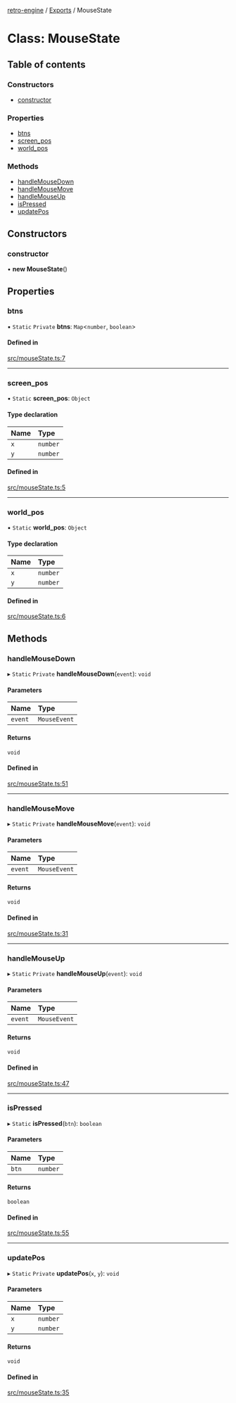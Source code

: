 [retro-engine](../README.md) / [Exports](../modules.md) / MouseState

# Class: MouseState

## Table of contents

### Constructors

- [constructor](MouseState.md#constructor)

### Properties

- [btns](MouseState.md#btns)
- [screen\_pos](MouseState.md#screen_pos)
- [world\_pos](MouseState.md#world_pos)

### Methods

- [handleMouseDown](MouseState.md#handlemousedown)
- [handleMouseMove](MouseState.md#handlemousemove)
- [handleMouseUp](MouseState.md#handlemouseup)
- [isPressed](MouseState.md#ispressed)
- [updatePos](MouseState.md#updatepos)

## Constructors

### constructor

• **new MouseState**()

## Properties

### btns

▪ `Static` `Private` **btns**: `Map`<`number`, `boolean`\>

#### Defined in

[src/mouseState.ts:7](https://github.com/SLYGM/RetroEngineTM/blob/7ef0169/engine/src/mouseState.ts#L7)

___

### screen\_pos

▪ `Static` **screen\_pos**: `Object`

#### Type declaration

| Name | Type |
| :------ | :------ |
| `x` | `number` |
| `y` | `number` |

#### Defined in

[src/mouseState.ts:5](https://github.com/SLYGM/RetroEngineTM/blob/7ef0169/engine/src/mouseState.ts#L5)

___

### world\_pos

▪ `Static` **world\_pos**: `Object`

#### Type declaration

| Name | Type |
| :------ | :------ |
| `x` | `number` |
| `y` | `number` |

#### Defined in

[src/mouseState.ts:6](https://github.com/SLYGM/RetroEngineTM/blob/7ef0169/engine/src/mouseState.ts#L6)

## Methods

### handleMouseDown

▸ `Static` `Private` **handleMouseDown**(`event`): `void`

#### Parameters

| Name | Type |
| :------ | :------ |
| `event` | `MouseEvent` |

#### Returns

`void`

#### Defined in

[src/mouseState.ts:51](https://github.com/SLYGM/RetroEngineTM/blob/7ef0169/engine/src/mouseState.ts#L51)

___

### handleMouseMove

▸ `Static` `Private` **handleMouseMove**(`event`): `void`

#### Parameters

| Name | Type |
| :------ | :------ |
| `event` | `MouseEvent` |

#### Returns

`void`

#### Defined in

[src/mouseState.ts:31](https://github.com/SLYGM/RetroEngineTM/blob/7ef0169/engine/src/mouseState.ts#L31)

___

### handleMouseUp

▸ `Static` `Private` **handleMouseUp**(`event`): `void`

#### Parameters

| Name | Type |
| :------ | :------ |
| `event` | `MouseEvent` |

#### Returns

`void`

#### Defined in

[src/mouseState.ts:47](https://github.com/SLYGM/RetroEngineTM/blob/7ef0169/engine/src/mouseState.ts#L47)

___

### isPressed

▸ `Static` **isPressed**(`btn`): `boolean`

#### Parameters

| Name | Type |
| :------ | :------ |
| `btn` | `number` |

#### Returns

`boolean`

#### Defined in

[src/mouseState.ts:55](https://github.com/SLYGM/RetroEngineTM/blob/7ef0169/engine/src/mouseState.ts#L55)

___

### updatePos

▸ `Static` `Private` **updatePos**(`x`, `y`): `void`

#### Parameters

| Name | Type |
| :------ | :------ |
| `x` | `number` |
| `y` | `number` |

#### Returns

`void`

#### Defined in

[src/mouseState.ts:35](https://github.com/SLYGM/RetroEngineTM/blob/7ef0169/engine/src/mouseState.ts#L35)

